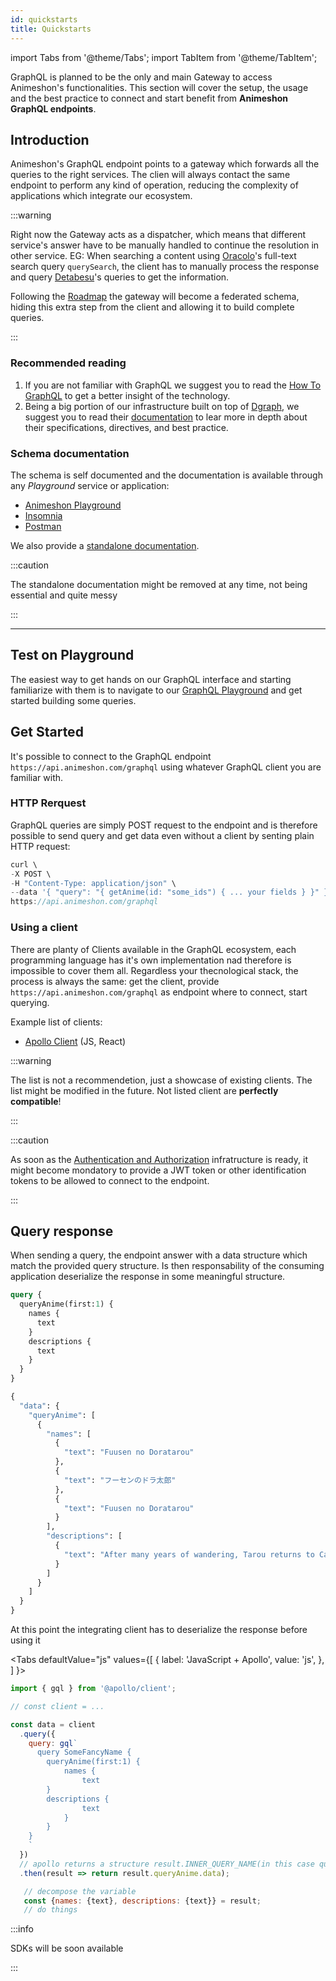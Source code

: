 ```yaml
---
id: quickstarts
title: Quickstarts
---
```


import Tabs from '@theme/Tabs';
import TabItem from '@theme/TabItem';


GraphQL is planned to be the only and main Gateway to access Animeshon's functionalities.
This section will cover the setup, the usage and the best practice to connect and start benefit from **Animeshon GraphQL endpoints**.

## Introduction
Animeshon's GraphQL endpoint points to a gateway which forwards all the queries to the right services.
The clien will always contact the same endpoint to perform any kind of operation, reducing the complexity of applications which integrate our ecosystem.

:::warning

Right now the Gateway acts as a dispatcher, which means that different service's answer have to be manually handled to continue the resolution in other service.
EG:
When searching a content using [Oracolo](/docs/orcaolo/introduction)'s full-text search query `querySearch`, the client has to manually process the response and query [Detabesu](/docs/detabesu/introduction)'s queries to get the information.

Following the [Roadmap](/docs/graphql/roadmap) the gateway will become a federated schema, hiding this extra step from the client and allowing it to build complete queries.

::: 

### Recommended reading
1. If you are not familiar with GraphQL we suggest you to read the [How To GraphQL](https://www.howtographql.com/) to get a better insight of the technology.
2. Being a big portion of our infrastructure built on top of [Dgraph](https://dgraph.io/), we suggest you to read their [documentation](https://dgraph.io/docs/graphql/) to lear more in depth about their specifications, directives, and best practice.

### Schema documentation
The schema is self documented and the documentation is available through any *Playground* service or application:

* [Animeshon Playground](https://api.animeshon.com/graphql)
* [Insomnia](https://insomnia.rest/)
* [Postman](https://www.postman.com/)

We also provide a [standalone documentation](/docs/schema/schema).

:::caution

The standalone documentation might be removed at any time, not being essential and quite messy

::: 

------

## Test on Playground
The easiest way to get hands on our GraphQL interface and starting familiarize with them is to navigate to our [GraphQL Playground](https://api.animeshon.com/graphql) and get started building some queries.

## Get Started
It's possible to connect to the GraphQL endpoint `https://api.animeshon.com/graphql` using whatever GraphQL client you are familiar with. 

### HTTP Rerquest
GraphQL queries are simply POST request to the endpoint and is therefore possible to send query and get data even without a client by senting plain HTTP request:

```js
curl \
-X POST \
-H "Content-Type: application/json" \
--data '{ "query": "{ getAnime(id: "some_ids") { ... your fields } }" }' \
https://api.animeshon.com/graphql
```

### Using a client
There are planty of Clients available in the GraphQL ecosystem, each programming language has it's own implementation nad therefore is impossible to cover them all.
Regardless your thecnological stack, the process is always the same: get the client, provide `https://api.animeshon.com/graphql` as endpoint where to connect, start querying.


Example list of clients:

* [Apollo Client](https://www.apollographql.com/docs/react/get-started/) (JS, React)


:::warning

The list is not a recommendetion, just a showcase of existing clients. The list might be modified in the future.
Not listed client are **perfectly compatible**!

:::

:::caution

As soon as the [Authentication and Authorization](/docs/oauth2/introduction) infratructure is ready, it might become mondatory to provide a JWT token or other identification tokens to be allowed to connect to the endpoint.

:::


## Query response
When sending a query, the endpoint answer with a data structure which match the provided query structure.
Is then responsability of the consuming application deserialize the response in some meaningful structure.


```graphql title="Query"
query {
  queryAnime(first:1) {
    names {
      text
    }
  	descriptions {
      text
    }
  }
}

```

```graphql title="Response"
{
  "data": {
    "queryAnime": [
      {
        "names": [
          {
            "text": "Fuusen no Doratarou"
          },
          {
            "text": "フーセンのドラ太郎"
          },
          {
            "text": "Fuusen no Doratarou"
          }
        ],
        "descriptions": [
          {
            "text": "After many years of wandering, Tarou returns to Cat Island to meet his sister, Sakura, who has stayed with their adoptive parents. Though his family is pleased to see him, they all come to realise that the long separation has seen them grow into different people.\n\nSource: The Anime Encyclopedia"
          }
        ]
      }
    ]
  }
}
```
At this point the integrating client has to deserialize the response before using it


<Tabs
  defaultValue="js"
  values={[
    { label: 'JavaScript + Apollo', value: 'js', },
  ]
}>
<TabItem value="js">

```js title="Example"
import { gql } from '@apollo/client';

// const client = ...

const data = client
  .query({
    query: gql`
      query SomeFancyName {
        queryAnime(first:1) {
            names {
                text
        }
        descriptions {
                text
            }
        }
    }
    `
  })
  // apollo returns a structure result.INNER_QUERY_NAME(in this case queryAnime).data.[...]
  .then(result => return result.queryAnime.data);

   // decompose the variable
   const {names: {text}, descriptions: {text}} = result;
   // do things

```

</TabItem>
</Tabs>

:::info

SDKs will be soon available

:::